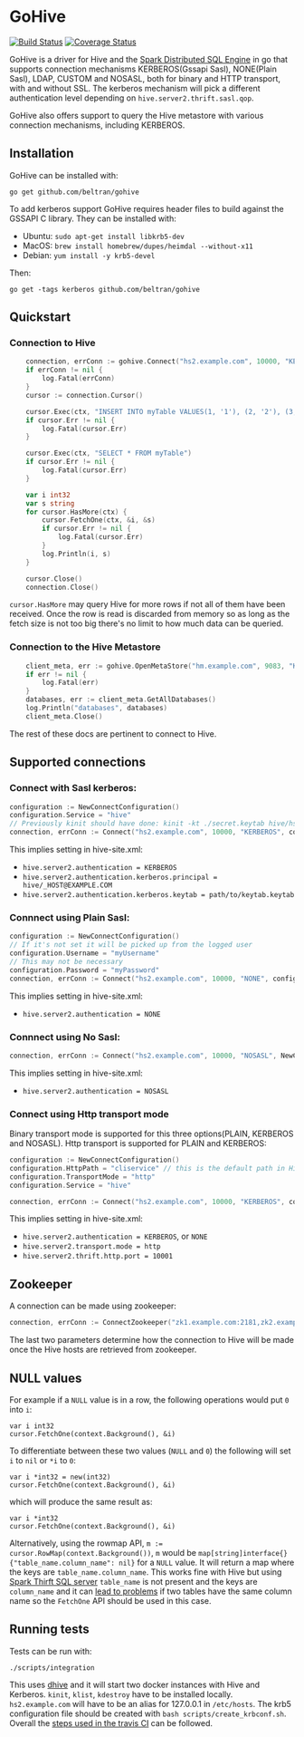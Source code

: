 # GoHive
[![Build Status](https://travis-ci.com/beltran/gohive.svg?branch=master)](https://travis-ci.com/beltran/gohive) [![Coverage Status](https://coveralls.io/repos/github/beltran/gohive/badge.svg?branch=master)](https://coveralls.io/github/beltran/gohive?branch=master)


GoHive is a driver for Hive and the [Spark Distributed SQL Engine](https://spark.apache.org/docs/latest/sql-distributed-sql-engine.html) in go that supports connection mechanisms KERBEROS(Gssapi Sasl), NONE(Plain Sasl), LDAP, CUSTOM and NOSASL, both for binary and HTTP transport, with and without SSL. The kerberos mechanism will pick a different authentication level depending on `hive.server2.thrift.sasl.qop`.

GoHive also offers support to query the Hive metastore with various connection mechanisms, including KERBEROS.

## Installation
GoHive can be installed with:
```
go get github.com/beltran/gohive
```

To add kerberos support GoHive requires header files to build against the GSSAPI C library. They can be installed with:
- Ubuntu: `sudo apt-get install libkrb5-dev`
- MacOS: `brew install homebrew/dupes/heimdal --without-x11`
- Debian: `yum install -y krb5-devel`

Then:
```
go get -tags kerberos github.com/beltran/gohive
```

## Quickstart

### Connection to Hive

```go
    connection, errConn := gohive.Connect("hs2.example.com", 10000, "KERBEROS", configuration)
    if errConn != nil {
        log.Fatal(errConn)
    }
    cursor := connection.Cursor()

    cursor.Exec(ctx, "INSERT INTO myTable VALUES(1, '1'), (2, '2'), (3, '3'), (4, '4')")
    if cursor.Err != nil {
        log.Fatal(cursor.Err)
    }

    cursor.Exec(ctx, "SELECT * FROM myTable")
    if cursor.Err != nil {
        log.Fatal(cursor.Err)
    }

    var i int32
    var s string
    for cursor.HasMore(ctx) {
        cursor.FetchOne(ctx, &i, &s)
        if cursor.Err != nil {
            log.Fatal(cursor.Err)
        }
        log.Println(i, s)
    }

    cursor.Close()
    connection.Close()
```

`cursor.HasMore` may query Hive for more rows if not all of them have been received. Once the row is
read is discarded from memory so as long as the fetch size is not too big there's no limit to how much
data can be queried.

### Connection to the Hive Metastore

```go
    client_meta, err := gohive.OpenMetaStore("hm.example.com", 9083, "KERBEROS")
    if err != nil {
        log.Fatal(err)
    }
    databases, err := client_meta.GetAllDatabases()
    log.Println("databases", databases)
    client_meta.Close()
```

The rest of these docs are pertinent to connect to Hive.

## Supported connections
### Connect with Sasl kerberos:
``` go
configuration := NewConnectConfiguration()
configuration.Service = "hive"
// Previously kinit should have done: kinit -kt ./secret.keytab hive/hs2.example.com@EXAMPLE.COM
connection, errConn := Connect("hs2.example.com", 10000, "KERBEROS", configuration)
```
This implies setting in hive-site.xml:
- `hive.server2.authentication = KERBEROS`
- `hive.server2.authentication.kerberos.principal = hive/_HOST@EXAMPLE.COM`
- `hive.server2.authentication.kerberos.keytab = path/to/keytab.keytab`

### Connnect using Plain Sasl:
``` go
configuration := NewConnectConfiguration()
// If it's not set it will be picked up from the logged user
configuration.Username = "myUsername"
// This may not be necessary
configuration.Password = "myPassword"
connection, errConn := Connect("hs2.example.com", 10000, "NONE", configuration)
```
This implies setting in hive-site.xml:

- `hive.server2.authentication = NONE`

### Connnect using No Sasl:
``` go
connection, errConn := Connect("hs2.example.com", 10000, "NOSASL", NewConnectConfiguration())
```
This implies setting in hive-site.xml:

- `hive.server2.authentication = NOSASL`

### Connect using Http transport mode
Binary transport mode is supported for this three options(PLAIN, KERBEROS and NOSASL). Http transport is supported for PLAIN and KERBEROS:
``` go
configuration := NewConnectConfiguration()
configuration.HttpPath = "cliservice" // this is the default path in Hive configuration.
configuration.TransportMode = "http"
configuration.Service = "hive"

connection, errConn := Connect("hs2.example.com", 10000, "KERBEROS", configuration)
```
This implies setting in hive-site.xml:

- `hive.server2.authentication = KERBEROS`, or `NONE`
- `hive.server2.transport.mode = http`
- `hive.server2.thrift.http.port = 10001`

## Zookeeper
A connection can be made using zookeeper:

```go
connection, errConn := ConnectZookeeper("zk1.example.com:2181,zk2.example.com:2181", "NONE", configuration)
```
The last two parameters determine how the connection to Hive will be made once the Hive hosts are retrieved from zookeeper.

## NULL values
For example if a `NULL` value is in a row, the following operations would put `0` into `i`:
```
var i int32
cursor.FetchOne(context.Background(), &i)
```
To differentiate between these two values (`NULL` and `0`) the following will set `i` to `nil` or `*i` to `0`:
```
var i *int32 = new(int32)
cursor.FetchOne(context.Background(), &i)
```
which will produce the same result as:
```
var i *int32
cursor.FetchOne(context.Background(), &i)
```
Alternatively, using the rowmap API, `m := cursor.RowMap(context.Background())`,
 `m` would be `map[string]interface{}{"table_name.column_name": nil}` for a `NULL` value. It will return a map
where the keys are `table_name.column_name`. This works fine with Hive but using [Spark Thirft SQL server](https://spark.apache.org/docs/latest/sql-distributed-sql-engine.html) `table_name` is not present and the keys are `column_name` and it can [lead to problems](https://github.com/beltran/gohive/issues/120) if two tables have the same column name so the `FetchOne` API should be used in this case.

## Running tests
Tests can be run with:
```
./scripts/integration
```
This uses [dhive](https://github.com/beltran/dhive) and it will start two docker instances with Hive and Kerberos. `kinit`, `klist`, `kdestroy` have to be installed locally. `hs2.example.com` will have to be an alias for 127.0.0.1 in `/etc/hosts`. The krb5 configuration file should be created with `bash scripts/create_krbconf.sh`. Overall the [steps used in the travis CI](https://github.com/beltran/gohive/blob/ec69b5601829296a56ca0558693ed30c11180a94/.travis.yml#L24-L46) can be followed.
